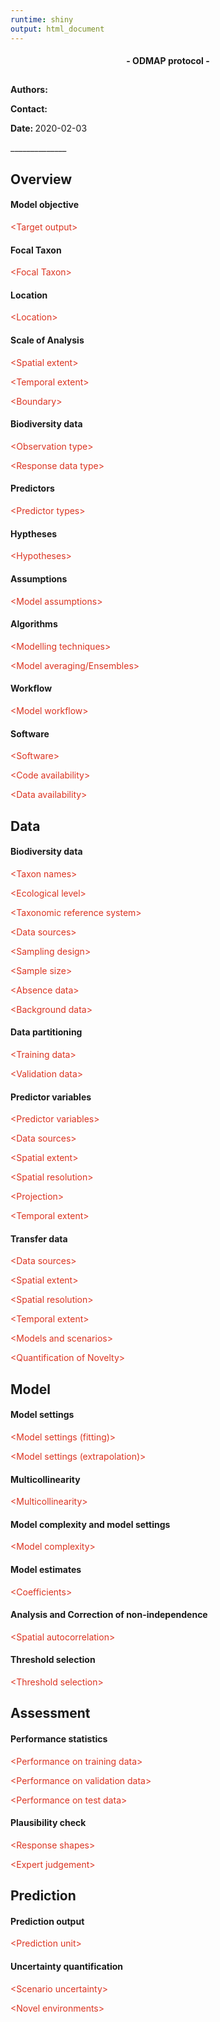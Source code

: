```yaml
---
runtime: shiny
output: html_document
---
```




<h4><center> - ODMAP protocol - </center></h4><h2><center></center></h2><p><b>Authors: </b></p><p><b>Contact: </b></p><p><b>Date: </b>2020-02-03</p>
______________


## Overview 


#### Model objective 


 <span style='color:#DC3522'>\<Target output\> </span>


#### Focal Taxon 


 <span style='color:#DC3522'>\<Focal Taxon\> </span>


#### Location 


 <span style='color:#DC3522'>\<Location\> </span>


#### Scale of Analysis 


 <span style='color:#DC3522'>\<Spatial extent\> </span>


 <span style='color:#DC3522'>\<Temporal extent\> </span>


 <span style='color:#DC3522'>\<Boundary\> </span>


#### Biodiversity data 


 <span style='color:#DC3522'>\<Observation type\> </span>


 <span style='color:#DC3522'>\<Response data type\> </span>


#### Predictors 


 <span style='color:#DC3522'>\<Predictor types\> </span>


#### Hyptheses 


 <span style='color:#DC3522'>\<Hypotheses\> </span>


#### Assumptions 


 <span style='color:#DC3522'>\<Model assumptions\> </span>


#### Algorithms 


 <span style='color:#DC3522'>\<Modelling techniques\> </span>


 <span style='color:#DC3522'>\<Model averaging/Ensembles\> </span>


#### Workflow 


 <span style='color:#DC3522'>\<Model workflow\> </span>


#### Software 


 <span style='color:#DC3522'>\<Software\> </span>


 <span style='color:#DC3522'>\<Code availability\> </span>


 <span style='color:#DC3522'>\<Data availability\> </span>


## Data 


#### Biodiversity data 


 <span style='color:#DC3522'>\<Taxon names\> </span>


 <span style='color:#DC3522'>\<Ecological level\> </span>


 <span style='color:#DC3522'>\<Taxonomic reference system\> </span>


 <span style='color:#DC3522'>\<Data sources\> </span>


 <span style='color:#DC3522'>\<Sampling design\> </span>


 <span style='color:#DC3522'>\<Sample size\> </span>


 <span style='color:#DC3522'>\<Absence data\> </span>


 <span style='color:#DC3522'>\<Background data\> </span>


#### Data partitioning 


 <span style='color:#DC3522'>\<Training data\> </span>


 <span style='color:#DC3522'>\<Validation data\> </span>


#### Predictor variables 


 <span style='color:#DC3522'>\<Predictor variables\> </span>


 <span style='color:#DC3522'>\<Data sources\> </span>


 <span style='color:#DC3522'>\<Spatial extent\> </span>


 <span style='color:#DC3522'>\<Spatial resolution\> </span>


 <span style='color:#DC3522'>\<Projection\> </span>


 <span style='color:#DC3522'>\<Temporal extent\> </span>


#### Transfer data 


 <span style='color:#DC3522'>\<Data sources\> </span>


 <span style='color:#DC3522'>\<Spatial extent\> </span>


 <span style='color:#DC3522'>\<Spatial resolution\> </span>


 <span style='color:#DC3522'>\<Temporal extent\> </span>


 <span style='color:#DC3522'>\<Models and scenarios\> </span>


 <span style='color:#DC3522'>\<Quantification of Novelty\> </span>


## Model 


#### Model settings 


 <span style='color:#DC3522'>\<Model settings (fitting)\> </span>


 <span style='color:#DC3522'>\<Model settings (extrapolation)\> </span>


#### Multicollinearity 


 <span style='color:#DC3522'>\<Multicollinearity\> </span>


#### Model complexity and model settings 


 <span style='color:#DC3522'>\<Model complexity\> </span>


#### Model estimates 


 <span style='color:#DC3522'>\<Coefficients\> </span>


#### Analysis and Correction of non-independence 


 <span style='color:#DC3522'>\<Spatial autocorrelation\> </span>


#### Threshold selection 


 <span style='color:#DC3522'>\<Threshold selection\> </span>


## Assessment 


#### Performance statistics 


 <span style='color:#DC3522'>\<Performance on training data\> </span>


 <span style='color:#DC3522'>\<Performance on validation data\> </span>


 <span style='color:#DC3522'>\<Performance on test data\> </span>


#### Plausibility check 


 <span style='color:#DC3522'>\<Response shapes\> </span>


 <span style='color:#DC3522'>\<Expert judgement\> </span>


## Prediction 


#### Prediction output 


 <span style='color:#DC3522'>\<Prediction unit\> </span>


#### Uncertainty quantification 


 <span style='color:#DC3522'>\<Scenario uncertainty\> </span>


 <span style='color:#DC3522'>\<Novel environments\> </span>
